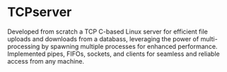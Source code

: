 # TCPserver
Developed from scratch a TCP C-based Linux server for efficient file uploads and downloads from a databass, 
leveraging the power of multi-processing by spawning multiple processes for enhanced performance.
Implemented pipes, FIFOs, sockets, and clients for seamless and reliable access from any machine.
